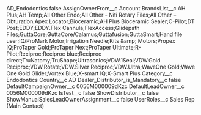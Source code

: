 <?xml version="1.0" encoding="UTF-8"?>
<CustomMetadata xmlns="http://soap.sforce.com/2006/04/metadata" xmlns:xsi="http://www.w3.org/2001/XMLSchema-instance" xmlns:xsd="http://www.w3.org/2001/XMLSchema">
    <label>AD_Endodontics</label>
    <protected>false</protected>
    <values>
        <field>AssignOwnerFrom__c</field>
        <value xsi:type="xsd:string">Account</value>
    </values>
    <values>
        <field>BrandsList__c</field>
        <value xsi:type="xsd:string">AH Plus;AH Temp;All Other Endo;All Other - Niti Rotary Files;All Other – Obturation;Apex Locator;Bioceramic;AH Plus Bioceramic Sealer;C-Pilot;DT Post;EDDY;EDDY.Flex Cannula;FlexAccess;Glidepath Files;GuttaCore;GuttaCore/Calamus;Guttafusion;GuttaSmart;Hand file user;IQ/ProMark Motor;Irrigation Needle;Kits &amp;amp; Motors;Propex IQ;ProTaper Gold;ProTaper Next;ProTaper Ultimate;R-Pilot;Reciproc;Reciproc blue;Reciproc direct;TruNatomy;TruShape;Ultrasonics;VDW.1Seal;VDW.Gold Reciproc;VDW.Rotate;VDW.Silver Reciproc;VDW.Ultra;WaveOne Gold;Wave One Gold Glider;Vortex Blue;X-smart IQ;X-Smart Plus</value>
    </values>
    <values>
        <field>Category__c</field>
        <value xsi:type="xsd:string">Endodontics</value>
    </values>
    <values>
        <field>Country__c</field>
        <value xsi:type="xsd:string">AD</value>
    </values>
    <values>
        <field>Dealer_Distributor_is_Mandatory__c</field>
        <value xsi:type="xsd:boolean">false</value>
    </values>
    <values>
        <field>DefaultCampaignOwner__c</field>
        <value xsi:type="xsd:string">0056M000009dKzc</value>
    </values>
    <values>
        <field>DefaultLeadOwner__c</field>
        <value xsi:type="xsd:string">0056M000009dKzc</value>
    </values>
    <values>
        <field>IsTest__c</field>
        <value xsi:type="xsd:boolean">false</value>
    </values>
    <values>
        <field>ShowDistributor__c</field>
        <value xsi:type="xsd:boolean">false</value>
    </values>
    <values>
        <field>ShowManualSalesLeadOwnerAssignment__c</field>
        <value xsi:type="xsd:boolean">false</value>
    </values>
    <values>
        <field>UserRoles__c</field>
        <value xsi:type="xsd:string">Sales Rep (Main Contact)</value>
    </values>
</CustomMetadata>
